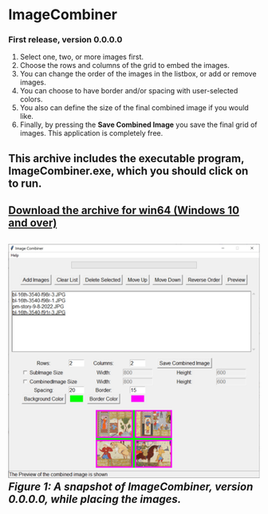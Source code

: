 # ImageCombiner
### First release, version 0.0.0.0
1) Select one, two, or more images first.
2) Choose the rows and columns of the grid to embed the images.
3) You can change the order of the images in the listbox, or add or remove images.
4) You can choose to have border and/or spacing with user-selected colors.
5) You also can define the size of the final combined image if you would like.
6) Finally, by pressing the **Save Combined Image** you save the final grid of images.
This application is completely free. 
## This archive includes the executable program, **ImageCombiner.exe**, which you should click on to run.
[Download the archive for win64 (Windows 10 and over)](https://drive.google.com/file/d/1E19N8v96Ghi_wBQ_EAw_8BI_vgPkgt-C/view?usp=sharing)
---
![A snapshot of the ImageCombiner: ImageCombiner, version 0-0-0-0](Media/ver-0-0-0-0.jpg) *Figure 1: A snapshot of ImageCombiner, version 0.0.0.0, while placing the images.*
---
